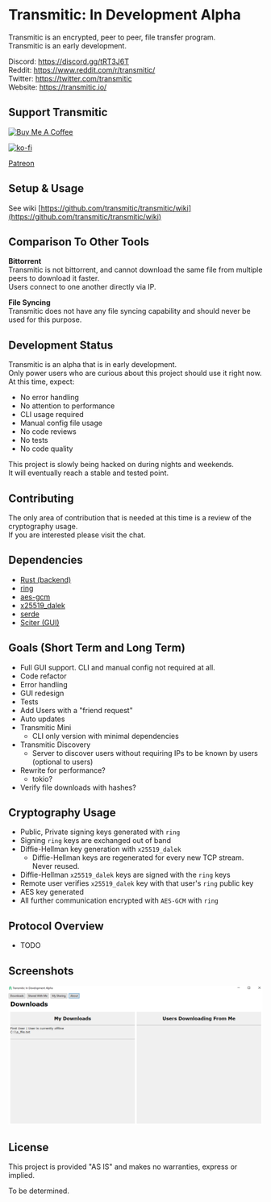# Transmitic: In Development Alpha

Transmitic is an encrypted, peer to peer, file transfer program.  
Transmitic is an early development.

Discord: https://discord.gg/tRT3J6T  
Reddit: https://www.reddit.com/r/transmitic/   
Twitter: https://twitter.com/transmitic  
Website: https://transmitic.io/

## Support Transmitic

<a href="https://www.buymeacoffee.com/andrewshay" target="_blank"><img src="https://cdn.buymeacoffee.com/buttons/v2/default-blue.png" alt="Buy Me A Coffee" height="40" width="150" style="height: 40px !important;width: 150px !important;" ></a>


[![ko-fi](https://www.ko-fi.com/img/githubbutton_sm.svg)](https://ko-fi.com/J3J626I8G)

[Patreon](https://www.patreon.com/andrewshay)

## Setup & Usage

See wiki [https://github.com/transmitic/transmitic/wiki](https://github.com/transmitic/transmitic/wiki)

## Comparison To Other Tools

**Bittorrent**  
Transmitic is not bittorrent, and cannot download the same file from multiple peers to download it faster.  
Users connect to one another directly via IP.  

**File Syncing**  
Transmitic does not have any file syncing capability and should never be used for this purpose.

## Development Status

Transmitic is an alpha that is in early development.  
Only power users who are curious about this project should use it right now.   
At this time, expect:  

- No error handling
- No attention to performance
- CLI usage required
- Manual config file usage
- No code reviews
- No tests
- No code quality

This project is slowly being hacked on during nights and weekends.  
It will eventually reach a stable and tested point.

## Contributing

The only area of contribution that is needed at this time is a review of the cryptography usage.  
If you are interested please visit the chat.

## Dependencies

- [Rust (backend)](https://www.rust-lang.org/)
- [ring](https://briansmith.org/rustdoc/ring/)
- [aes-gcm](https://docs.rs/aes-gcm/0.8.0/aes_gcm/)
- [x25519_dalek](https://docs.rs/x25519-dalek/1.1.0/x25519_dalek/)
- [serde](https://serde.rs/)
- [Sciter (GUI)](http://sciter.com/)

## Goals (Short Term and Long Term)

- Full GUI support. CLI and manual config not required at all.
- Code refactor
- Error handling
- GUI redesign
- Tests
- Add Users with a "friend request"
- Auto updates
- Transmitic Mini
  - CLI only version with minimal dependencies
- Transmitic Discovery
  - Server to discover users without requiring IPs to be known by users (optional to users)
- Rewrite for performance?
  - tokio?
- Verify file downloads with hashes?

## Cryptography Usage

- Public, Private signing keys generated with `ring`
- Signing `ring` keys are exchanged out of band
- Diffie-Hellman key generation with `x25519_dalek`
  - Diffie-Hellman keys are regenerated for every new TCP stream. Never reused.
- Diffie-Hellman `x25519_dalek` keys are signed with the `ring` keys
- Remote user verifies `x25519_dalek` key with that user's `ring` public key
- AES key generated
- All further communication encrypted with `AES-GCM` with `ring`

## Protocol Overview

- TODO

## Screenshots

![Transmitic](./screenshot.png)

## License

This project is provided "AS IS" and makes no warranties, express or implied.  

To be determined.
